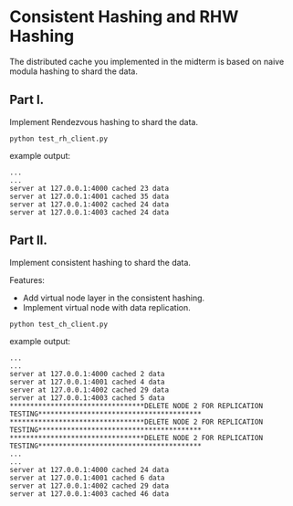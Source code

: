 # Consistent Hashing and RHW Hashing

The distributed cache you implemented in the midterm is based on naive modula hashing to shard the data.

## Part I.

Implement Rendezvous hashing to shard the data.

```
python test_rh_client.py
```

example output:
```
...
...
server at 127.0.0.1:4000 cached 23 data
server at 127.0.0.1:4001 cached 35 data
server at 127.0.0.1:4002 cached 24 data
server at 127.0.0.1:4003 cached 24 data
```

## Part II.

Implement consistent hashing to shard the data.

Features:

* Add virtual node layer in the consistent hashing.
* Implement virtual node with data replication. 

```
python test_ch_client.py
```

example output:
```
...
...
server at 127.0.0.1:4000 cached 2 data
server at 127.0.0.1:4001 cached 4 data
server at 127.0.0.1:4002 cached 29 data
server at 127.0.0.1:4003 cached 5 data
*********************************DELETE NODE 2 FOR REPLICATION TESTING****************************************
*********************************DELETE NODE 2 FOR REPLICATION TESTING****************************************
*********************************DELETE NODE 2 FOR REPLICATION TESTING****************************************
...
...
server at 127.0.0.1:4000 cached 24 data
server at 127.0.0.1:4001 cached 6 data
server at 127.0.0.1:4002 cached 29 data
server at 127.0.0.1:4003 cached 46 data
```